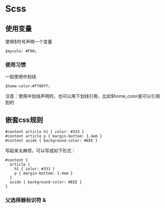 # Scss





## 使用变量

使用$符号声明一个变量

```
$mycolo: #F90;
```

### 使用习惯

一般使用中划线

```
$home-color:#ff00ff;
```

注意：使用中划线声明的，也可以用下划线引用，比如$home_color是可以引用到的



## 嵌套css规则

```
#content article h1 { color: #333 }
#content article p { margin-bottom: 1.4em }
#content aside { background-color: #EEE }
```

写起来太麻烦，可以写成如下形式：

```
#content {
  article {
    h1 { color: #333 }
    p { margin-bottom: 1.4em }
  }
  aside { background-color: #EEE }
}
```



### 父选择器标识符 &





















